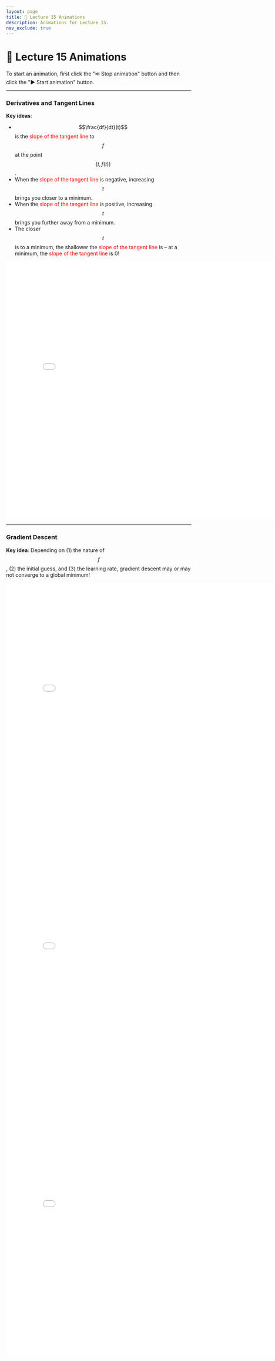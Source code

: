 ```yaml
---
layout: page
title: 🧮 Lecture 15 Animations
description: Animations for Lecture 15.
nav_exclude: true
---
```


# 🧮 Lecture 15 Animations

To start an animation, first click the "⏯️ Stop animation" button and then click the "▶️ Start animation" button.

---

### Derivatives and Tangent Lines

<script type="text/javascript" async src="https://cdnjs.cloudflare.com/ajax/libs/mathjax/2.7.7/MathJax.js?config=TeX-MML-AM_CHTML"> </script>

**Key ideas**:

- $$\frac{df}{dt}(t)$$ is the <span style="color:red">slope of the tangent line</span> to $$f$$ at the point $$(t, f(t))$$.
- When the <span style="color:red">slope of the tangent line</span> is negative, increasing $$t$$ brings you closer to a minimum.
- When the <span style="color:red">slope of the tangent line</span> is positive, increasing $$t$$ brings you further away from a minimum.
- The closer $$t$$ is to a minimum, the shallower the <span style="color:red">slope of the tangent line</span> is – at a minimum, the <span style="color:red">slope of the tangent line</span> is 0!

<center>

<iframe src="slopes_changing.html" frameBorder=0 width=800 height=700></iframe>

</center>

---

### Gradient Descent

**Key idea**: Depending on (1) the nature of $$f$$, (2) the initial guess, and (3) the learning rate, gradient descent may or may not converge to a global minimum!

<center>

<iframe src="grad_desc_0_001.html" frameBorder=0 width=800 height=700></iframe>

</center>

<center>

<iframe src="grad_desc_11_001.html" frameBorder=0 width=800 height=700></iframe>

</center>

<center>

<iframe src="grad_desc_0_01.html" frameBorder=0 width=800 height=700></iframe>

</center>
